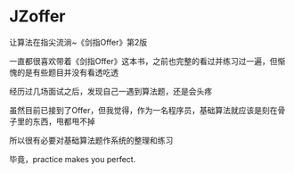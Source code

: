 # JZoffer
让算法在指尖流淌~《剑指Offer》第2版

一直都很喜欢带着《剑指Offer》这本书，之前也完整的看过并练习过一遍，但惭愧的是有些题目并没有看透吃透

经历过几场面试之后，发现自己一遇到算法题，还是会头疼

虽然目前已接到了Offer，但我觉得，作为一名程序员，基础算法就应该是刻在骨子里的东西，甩都甩不掉

所以很有必要对基础算法题作系统的整理和练习

毕竟，practice makes you perfect.
